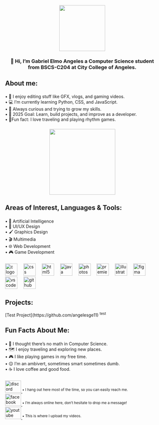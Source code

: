 <h1 align="center"></h1>

###
<div align="center">
  <img height="150" src="https://pbs.twimg.com/profile_images/1802710354084188160/7PgeVFpH_400x400.jpg"  />
</div>

###
<h3 align="center">
👋 Hi, I’m Gabriel Elmo Angeles a Computer Science student<br> from BSCS-C204 at City College of Angeles.</h3>

###
<h2 align="left">About me:</h2>

###
<p align="left">
• 🎨 I enjoy editing stuff like GFX, vlogs, and gaming videos.<br>
• 💻 I’m currently learning Python, CSS, and JavaScript.<br>
• 🌱 Always curious and trying to grow my skills.<br>
• 🥅 2025 Goal: Learn, build projects, and improve as a developer.<br>
• 🎉Fun fact: I love traveling and playing rhythm games.</p>

###
<div align="center">
  <img height="215" src="https://pbs.twimg.com/profile_banners/1136522348993974274/1735935173/1500x500"  />
</div>

###
<h2 align="left">Areas of Interest, Languages & Tools:</h2>

###
<p align="left">
• 🤖 Artificial Intelligence<br>
• 🎨 UI/UX Design<br>
• 🖌️ Graphics Design<br>
• 🎬 Multimedia<br>
• 🌐 Web Development<br>
• 🎮 Game Development</p>

###
<div align="left">
  <img src="https://cdn.simpleicons.org/c/A8B9CC" height="40" alt="c logo"  />
  <img width="12" />
  <img src="https://cdn.jsdelivr.net/gh/devicons/devicon/icons/css3/css3-original.svg" height="40" alt="css logo"  />
  <img width="12" />
  <img src="https://cdn.jsdelivr.net/gh/devicons/devicon/icons/html5/html5-original.svg" height="40" alt="html5 logo"  />
  <img width="12" />
  <img src="https://cdn.jsdelivr.net/gh/devicons/devicon/icons/java/java-original.svg" height="40" alt="java logo"  />
  <img width="12" />
  <img src="https://cdn.jsdelivr.net/gh/devicons/devicon/icons/photoshop/photoshop-plain.svg" height="40" alt="photoshop logo"  />
  <img width="12" />
  <img src="https://cdn.jsdelivr.net/gh/devicons/devicon/icons/premierepro/premierepro-plain.svg" height="40" alt="premierepro logo"  />
  <img width="12" />
  <img src="https://cdn.jsdelivr.net/gh/devicons/devicon/icons/illustrator/illustrator-plain.svg" height="40" alt="illustrator logo"  />
  <img width="12" />
  <img src="https://cdn.jsdelivr.net/gh/devicons/devicon/icons/figma/figma-original.svg" height="40" alt="figma logo"  />
  <img width="12" />
  <img src="https://cdn.jsdelivr.net/gh/devicons/devicon/icons/vscode/vscode-original.svg" height="40" alt="vscode logo"  />
  <img width="12" />
  <img src="https://cdn.jsdelivr.net/gh/devicons/devicon/icons/github/github-original.svg" height="40" alt="github logo"  />
</div>

###
<h2 align="left">Projects:</h2>
[Test Project](https://github.com/angelesge11)   <sup>test</sup>

###
<h2 align="left">Fun Facts About Me:</h2>

###
<p align="left">
• 🤯 I thought there’s no math in Computer Science. <br>
• 🗺️ I enjoy traveling and exploring new places.  <br>
• 🎮 I like playing games in my free time.  <br>
• 😌 I’m an ambivert, sometimes smart sometimes dumb.  <br>
• ☕ I love coffee and good food.  <br>

###
<div align="left">
  <a href="https://discordapp.com/users/578812855193960452" target="discord">
    <img src="https://raw.githubusercontent.com/maurodesouza/profile-readme-generator/master/src/assets/icons/social/discord/default.svg" width="52" height="40" alt="discord logo"  />
  </a><sup> • I hang out here most of the time, so you can easily reach me.</sup><br> 
  <a href="https://www.facebook.com/angelesge11" target="facebook">
    <img src="https://raw.githubusercontent.com/maurodesouza/profile-readme-generator/master/src/assets/icons/social/facebook/default.svg" width="52" height="40" alt="facebook logo"  />
  </a><sup> • I’m always online here, don’t hesitate to drop me a message!</sup><br>
  <a href="https://www.youtube.com/@gabzumii/videos" target="youtube">
    <img src="https://raw.githubusercontent.com/maurodesouza/profile-readme-generator/master/src/assets/icons/social/youtube/default.svg" width="52" height="40" alt="youtube logo"  />
  </a><sup> • This is where I upload my videos.</sup>
</div>

###
